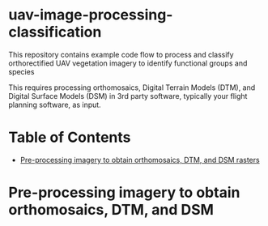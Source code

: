 # uav-image-processing-classification

This repository contains example code flow to process and classify orthorectified UAV vegetation imagery 
to identify functional groups and species 

This requires processing orthomosaics, Digital Terrain Models (DTM), and 
Digital Surface Models (DSM) in 3rd party software, typically your flight
planning software, as input.

# Table of Contents

* [Pre-processing imagery to obtain orthomosaics, DTM, and DSM rasters](https://github.com/mleedavis/uav-image-processing-classification)


# Pre-processing imagery to obtain orthomosaics, DTM, and DSM
